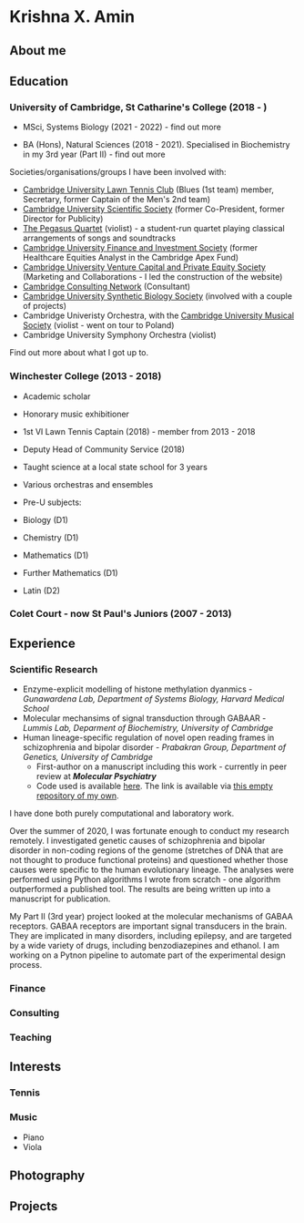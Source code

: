 # Krishna X. Amin

## About me

## Education

### University of Cambridge, St Catharine's College (2018 - )
* MSci, Systems Biology (2021 - 2022) - find out more

* BA (Hons), Natural Sciences (2018 - 2021). Specialised in Biochemistry in my 3rd year (Part II) - find out more 

Societies/organisations/groups I have been involved with:
* [Cambridge University Lawn Tennis Club](https://cultc.soc.srcf.net/) (Blues (1st team) member, Secretary, former Captain of the Men's 2nd team)
* [Cambridge University Scientific Society](http://scisoc.com/) (former Co-President, former Director for Publicity)
* [The Pegasus Quartet](https://www.christopherkzcheng.com/pegasus-strings) (violist) - a student-run quartet playing classical arrangements of songs and soundtracks
* [Cambridge University Finance and Investment Society](https://www.cufis.co.uk/) (former Healthcare Equities Analyst in the Cambridge Apex Fund)
* [Cambridge University Venture Capital and Private Equity Society](https://www.cuvcpe.com/) (Marketing and Collaborations - I led the construction of the website)
* [Cambridge Consulting Network](https://www.cambridgeconsultingnetwork.co/cambridge) (Consultant)
* [Cambridge University Synthetic Biology Society](http://cusbs.soc.srcf.net/) (involved with a couple of projects)
* Cambridge Univeristy Orchestra, with the [Cambridge University Musical Society](https://cums.org.uk/) (violist - went on tour to Poland)
* Cambridge University Symphony Orchestra (violist)

Find out more about what I got up to.

### Winchester College (2013 - 2018)
* Academic scholar 
* Honorary music exhibitioner 
* 1st VI Lawn Tennis Captain (2018) - member from 2013 - 2018 
* Deputy Head of Community Service (2018)
 * Taught science at a local state school for 3 years
* Various orchestras and ensembles

* Pre-U subjects:
 * Biology (D1)
 * Chemistry (D1)
 * Mathematics (D1)
 * Further Mathematics (D1)
 * Latin (D2)

### Colet Court - now St Paul's Juniors (2007 - 2013)

## Experience

### Scientific Research
* Enzyme-explicit modelling of histone methylation dyanmics - _Gunawardena Lab, Department of Systems Biology, Harvard Medical School_
* Molecular mechansims of signal transduction through GABAAR - _Lummis Lab, Deparment of Biochemistry, University of Cambridge_ 
* Human lineage-specific regulation of novel open reading frames in schizophrenia and bipolar disorder - _Prabakran Group, Department of Genetics, University of Cambridge_ 
  * First-author on a manuscript including this work - currently in peer review at _**Molecular Psychiatry**_ 
  * Code used is available [here](https://github.com/PrabakaranGroup/norfs_in_neuropsychiatric_disorders/tree/master/norf_har_te_association "Published repository on the Group's GitHub"). The link is available via [this empty repository of my own](https://github.com/krishnaxamin/norfs_in_scz_bd "An empty repository with the link to the repository on the Group's GitHub"). 


I have done both purely computational and laboratory work. 

Over the summer of 2020, I was fortunate enough to conduct my research remotely. I investigated genetic causes of schizophrenia and bipolar disorder in non-coding regions of the genome (stretches of DNA that are not thought to produce functional proteins) and questioned whether those causes were specific to the human evolutionary lineage. The analyses were performed using Python algorithms I wrote from scratch - one algorithm outperformed a published tool. The results are being written up into a manuscript for publication.

My Part II (3rd year) project looked at the molecular mechanisms of GABAA receptors. GABAA receptors are important signal transducers in the brain. They are implicated in many disorders, including epilepsy, and are targeted by a wide variety of drugs, including benzodiazepines and ethanol. I am working on a Pytnon pipeline to automate part of the experimental design process.

### Finance 

### Consulting

### Teaching

## Interests

### Tennis

### Music
* Piano 
* Viola

## Photography 

## Projects


